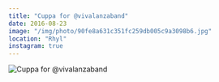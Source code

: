 ```yaml
---
title: "Cuppa for @vivalanzaband"
date: 2016-08-23
image: "/img/photo/90fe8a631c351fc259db005c9a3098b6.jpg"
location: "Rhyl"
instagram: true
---
```


![Cuppa for @vivalanzaband](/img/photo/90fe8a631c351fc259db005c9a3098b6.jpg)
